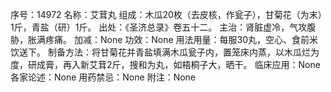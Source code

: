 序号：14972
名称：艾茸丸
组成：木瓜20枚（去皮核，作瓮子），甘菊花（为末）1斤，青盐（研）1斤。
出处：《圣济总录》卷五十二。
主治：肾脏虚冷，气攻腹胁，胀满疼痛。
加减：None
功效：None
用法用量：每服30丸，空心、食前米饮送下。
制备方法：将甘菊花并青盐填满木瓜瓮子内，置笼床内蒸，以木瓜烂为度，研成膏，再入新艾茸2斤，搜和为丸，如梧桐子大，晒干。
临床应用：None
各家论述：None
用药禁忌：None
附注：None
